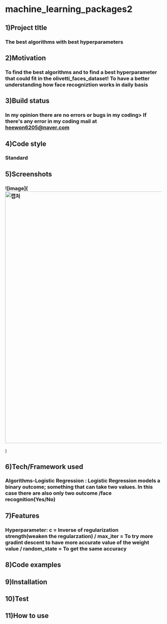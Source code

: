 # machine_learning_packages2
## 1)Project tItle
### The best algorithms with best hyperparameters
## 2)Motivation
### To find the best algorithms and to find a best hyperparameter that could fit in the olivetti_faces_dataset! To have a better understanding how face recogniztion works in daily basis
## 3)Build status
### In my opinion there are no errors or bugs in my coding> If there's any error in my coding mail at heewon6205@naver.com
## 4)Code style
### Standard
## 5)Screenshots
### ![image](<img width="806" alt="캡처" src="https://user-images.githubusercontent.com/92854581/146913326-e33eff51-1e08-4a3d-9095-6dacd74a2ec0.PNG">
)
## 6)Tech/Framework used
### Algorithms-Logistic Regression : Logistic Regression models a binary outcome; something that can take two values. In this case there are also only two outcome /face recognition(Yes/No)
## 7)Features
### Hyperparameter: c = Inverse of regularization strength(weaken the regularzation) / max_iter = To try more gradint descent to have more accurate value of the weight value / random_state = To get the same accuracy
## 8)Code examples
###
## 9)Installation
###
## 10)Test
###
## 11)How to use
###

